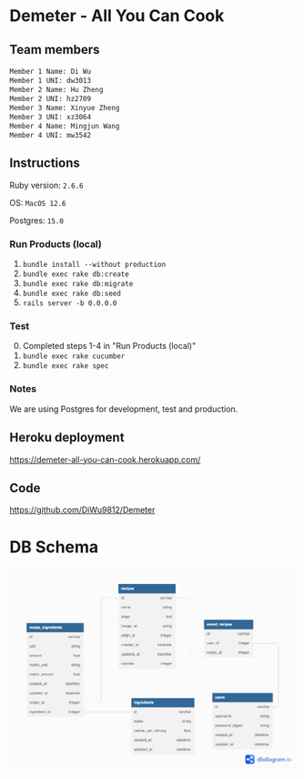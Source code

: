 # Demeter - All You Can Cook
## Team members
    Member 1 Name: Di Wu
    Member 1 UNI: dw3013
    Member 2 Name: Hu Zheng
    Member 2 UNI: hz2709
    Member 3 Name: Xinyue Zheng
    Member 3 UNI: xz3064
    Member 4 Name: Mingjun Wang
    Member 4 UNI: mw3542

## Instructions
Ruby version: `2.6.6`

OS: `MacOS 12.6`

Postgres: `15.0`
### Run Products (local)
1. `bundle install --without production`
2. `bundle exec rake db:create`
3. `bundle exec rake db:migrate`
4. `bundle exec rake db:seed`
5. `rails server -b 0.0.0.0`

### Test
0. Completed steps 1-4 in "Run Products (local)"
1. `bundle exec rake cucumber`
2. `bundle exec rake spec`

### Notes
We are using Postgres for development, test and production. 


## Heroku deployment
https://demeter-all-you-can-cook.herokuapp.com/

## Code
https://github.com/DiWu9812/Demeter

# DB Schema
<img src = "public/images/db-iter2v2.png">